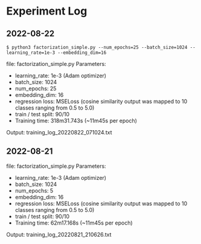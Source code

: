 # Experiment Log

## 2022-08-22

```shell
$ python3 factorization_simple.py --num_epochs=25 --batch_size=1024 --learning_rate=1e-3 --embedding_dim=16
```

file: factorization_simple.py
Parameters:
* learning_rate: 1e-3 (Adam optimizer)
* batch_size: 1024
* num_epochs: 25
* embedding_dim: 16
* regression loss: MSELoss (cosine similarity output was mapped to 10 classes ranging from 0.5 to 5.0)
* train / test split: 90/10
* Training time: 318m31.743s (~11m45s per epoch)

Output: training_log_20220822_071024.txt

## 2022-08-21

file: factorization_simple.py
Parameters:
* learning_rate: 1e-3 (Adam optimizer)
* batch_size: 1024
* num_epochs: 5
* embedding_dim: 16
* regression loss: MSELoss (cosine similarity output was mapped to 10 classes ranging from 0.5 to 5.0)
* train / test split: 90/10
* Training time: 62m17.168s (~11m45s per epoch)

Output: training_log_20220821_210626.txt
